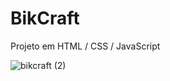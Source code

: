 # BikCraft
 Projeto em HTML / CSS / JavaScript
 
 ![bikcraft (2)](https://user-images.githubusercontent.com/104846613/213491408-f404afa8-1771-4175-9280-d6718a9d2fb2.jpeg)

 
